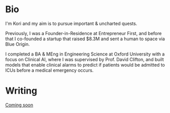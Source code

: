 # Bio 
I'm Kori and my aim is to pursue important & uncharted quests.

Previously, I was a Founder-in-Residence at Entrepreneur First, and before that I co-founded a startup that raised $8.3M and sent a human to space via Blue Origin.

I completed a BA & MEng in Engineering Science at Oxford University with a focus on Clinical AI, where I was supervised by Prof. David Clifton, and built models that enable clinical alarms to predict if patients would be admitted to ICUs before a medical emergency occurs.

# Writing
[Coming soon](./blog1.html)
